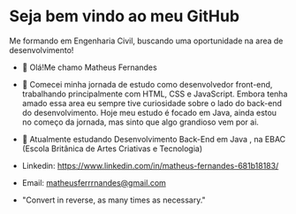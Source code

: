 # Seja bem vindo ao meu GitHub #

 Me formando em Engenharia Civil, buscando uma oportunidade na area de desenvolvimento!


- 👋 Olá!Me chamo Matheus Fernandes

- 🌱 Comecei minha jornada de estudo como desenvolvedor front-end, trabalhando principalmente com HTML, CSS e JavaScript. Embora tenha amado essa area eu sempre tive curiosidade sobre o lado do back-end do desenvolvimento. Hoje meu estudo é focado em Java, ainda estou no começo da jornada, mas sinto que algo grandioso vem por ai.

- 👀 Atualmente estudando Desenvolvimento Back-End em Java , na EBAC (Escola Britânica de Artes Criativas e Tecnologia) 

- Linkedin: https://www.linkedin.com/in/matheus-fernandes-681b18183/

- Email: matheusferrrnandes@gmail.com

- "Convert in reverse, as many times as necessary."


